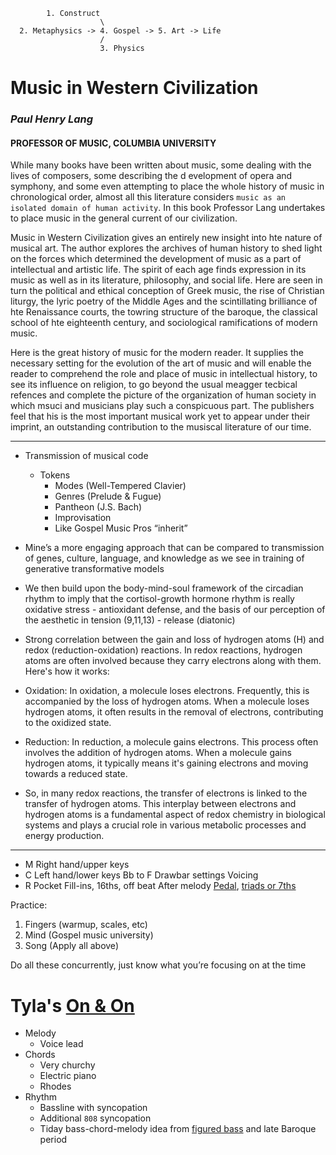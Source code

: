             1. Construct
                        \
      2. Metaphysics -> 4. Gospel -> 5. Art -> Life
                        /
                        3. Physics


# Music in Western Civilization    
### *Paul Henry Lang*
#### PROFESSOR OF MUSIC, COLUMBIA UNIVERSITY

While many books have been written about music, some dealing with the lives of composers, some describing the d evelopment of opera and symphony, and some even attempting to place the whole history of music in chronological order, almost all this literature considers `music as an isolated domain of human activity`. In this book Professor Lang undertakes to place music in the general current of our civilization.

Music in Western Civilization gives an entirely new insight into hte nature of musical art. The author explores the archives of human history to shed light on the forces which determined the development of music as a part of intellectual and artistic life. The spirit of each age finds expression in its music as well as in its literature, philosophy, and social life. Here are seen in turn the political and ethical conception of Greek music, the rise of Christian liturgy, the lyric poetry of the Middle Ages and the scintillating brilliance of hte Renaissance courts, the towring structure of the baroque, the classical school of hte eighteenth century, and sociological ramifications of modern music.

Here is the great history of music for the modern reader. It supplies the necessary setting for the evolution of the art of music and will enable the reader to comprehend the role and place of music in intellectual history, to see its influence on religion, to go beyond the usual meagger tecbical refences and complete the picture of the organization of human society in which msuci and musicians play such a conspicuous part. The publishers feel that his is the most important musical work yet to appear under their imprint, an outstanding contribution to the musiscal literature of our time.

---

- Transmission of musical code 
   - Tokens 
      - Modes (Well-Tempered Clavier)
      - Genres (Prelude & Fugue)
      - Pantheon (J.S. Bach)
      - Improvisation 
      - Like Gospel Music Pros “inherit”

- Mine’s a more engaging approach that can be compared to transmission of genes, culture, language, and knowledge as we see in training of generative transformative models

- We then build upon the body-mind-soul framework of the circadian rhythm to imply that the cortisol-growth hormone rhythm is really oxidative stress - antioxidant defense, and the basis of our perception of the aesthetic in tension (9,11,13) - release (diatonic)

- Strong correlation between the gain and loss of hydrogen atoms (H) and redox (reduction-oxidation) reactions. In redox reactions, hydrogen atoms are often involved because they carry electrons along with them. Here's how it works:

- Oxidation: In oxidation, a molecule loses electrons. Frequently, this is accompanied by the loss of hydrogen atoms. When a molecule loses hydrogen atoms, it often results in the removal of electrons, contributing to the oxidized state.

- Reduction: In reduction, a molecule gains electrons. This process often involves the addition of hydrogen atoms. When a molecule gains hydrogen atoms, it typically means it's gaining electrons and moving towards a reduced state.

- So, in many redox reactions, the transfer of electrons is linked to the transfer of hydrogen atoms. This interplay between electrons and hydrogen atoms is a fundamental aspect of redox chemistry in biological systems and plays a crucial role in various metabolic processes and energy production.

---

- M 
Right hand/upper keys
- C
Left hand/lower keys 
Bb to F 
Drawbar settings 
Voicing
- R
Pocket
Fill-ins, 16ths, off beat 
After melody 
[Pedal](https://www.youtube.com/watch?v=Zai5CXyRAVk), [triads or 7ths](https://open.spotify.com/playlist/586uUMT1qOKYUqS1FduFLE?si=608c7fb7aee847f1&nd=1&dlsi=9f8a7998c3ce4c77)

Practice:
1. Fingers (warmup, scales, etc)
2. Mind (Gospel music university)
3. Song (Apply all above)

Do all these concurrently, just know what you’re focusing on at the time 

# Tyla's [On & On](https://www.youtube.com/watch?v=IBbfGilv7kI)
- Melody
  - Voice lead
- Chords
  - Very churchy
  - Electric piano
  - Rhodes
- Rhythm
  - Bassline with syncopation
  - Additional `808` syncopation
  - Tiday bass-chord-melody idea from [figured bass](https://en.wikipedia.org/wiki/Figured_bass) and late Baroque period

